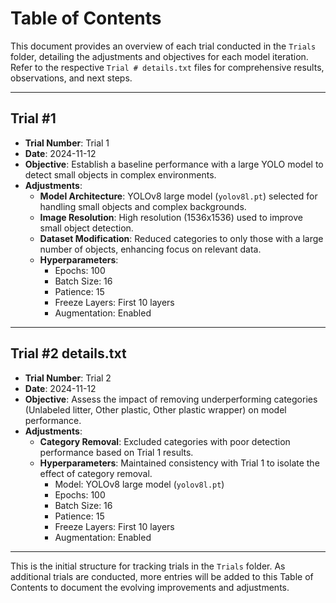 # Table of Contents

This document provides an overview of each trial conducted in the `Trials` folder, detailing the adjustments and objectives for each model iteration. Refer to the respective `Trial # details.txt` files for comprehensive results, observations, and next steps.

---

## Trial #1 
- **Trial Number**: Trial 1
- **Date**: 2024-11-12
- **Objective**: Establish a baseline performance with a large YOLO model to detect small objects in complex environments.
- **Adjustments**:
  - **Model Architecture**: YOLOv8 large model (`yolov8l.pt`) selected for handling small objects and complex backgrounds.
  - **Image Resolution**: High resolution (1536x1536) used to improve small object detection.
  - **Dataset Modification**: Reduced categories to only those with a large number of objects, enhancing focus on relevant data.
  - **Hyperparameters**:
    - Epochs: 100
    - Batch Size: 16
    - Patience: 15
    - Freeze Layers: First 10 layers
    - Augmentation: Enabled

---

## Trial #2 details.txt
- **Trial Number**: Trial 2
- **Date**: 2024-11-12
- **Objective**: Assess the impact of removing underperforming categories (Unlabeled litter, Other plastic, Other plastic wrapper) on model performance.
- **Adjustments**:
  - **Category Removal**: Excluded categories with poor detection performance based on Trial 1 results.
  - **Hyperparameters**: Maintained consistency with Trial 1 to isolate the effect of category removal.
    - Model: YOLOv8 large model (`yolov8l.pt`)
    - Epochs: 100
    - Batch Size: 16
    - Patience: 15
    - Freeze Layers: First 10 layers
    - Augmentation: Enabled

---

This is the initial structure for tracking trials in the `Trials` folder. As additional trials are conducted, more entries will be added to this Table of Contents to document the evolving improvements and adjustments.